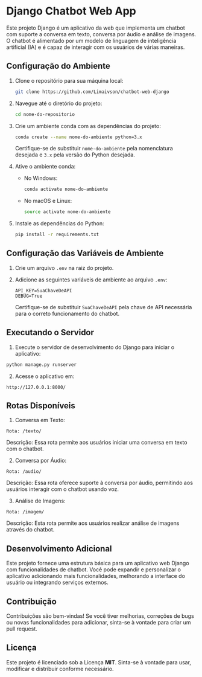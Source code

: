 # Django Chatbot Web App

Este projeto Django é um aplicativo da web que implementa um chatbot com suporte a conversa em texto, conversa por áudio e análise de imagens. O chatbot é alimentado por um modelo de linguagem de inteligência artificial (IA) e é capaz de interagir com os usuários de várias maneiras.

## Configuração do Ambiente

1. Clone o repositório para sua máquina local:

    ```bash
    git clone https://github.com/Limaivson/chatbot-web-django
    ```

2. Navegue até o diretório do projeto:

    ```bash
    cd nome-do-repositorio
    ```

3. Crie um ambiente conda com as dependências do projeto:

    ```bash
    conda create --name nome-do-ambiente python=3.x
    ```

    Certifique-se de substituir `nome-do-ambiente` pela nomenclatura desejada e `3.x` pela versão do Python desejada.

4. Ative o ambiente conda:

    - No Windows:

        ```bash
        conda activate nome-do-ambiente
        ```

    - No macOS e Linux:

        ```bash
        source activate nome-do-ambiente
        ```

5. Instale as dependências do Python:

    ```bash
    pip install -r requirements.txt
    ```

## Configuração das Variáveis de Ambiente

1. Crie um arquivo `.env` na raiz do projeto.

2. Adicione as seguintes variáveis de ambiente ao arquivo `.env`:

    ```env
    API_KEY=SuaChaveDeAPI
    DEBUG=True
    ```

    Certifique-se de substituir `SuaChaveDeAPI` pela chave de API necessária para o correto funcionamento do chatbot.

## Executando o Servidor

1. Execute o servidor de desenvolvimento do Django para iniciar o aplicativo:

```bash
python manage.py runserver

```
2. Acesse o aplicativo em:
```
http://127.0.0.1:8000/
```
## Rotas Disponíveis
1. Conversa em Texto:
```
Rota: /texto/
```
Descrição: Essa rota permite aos usuários iniciar uma conversa em texto com o chatbot.

2. Conversa por Áudio:
```
Rota: /audio/
```
Descrição: Essa rota oferece suporte à conversa por áudio, permitindo aos usuários interagir com o chatbot usando voz.

3. Análise de Imagens:
```
Rota: /imagem/
```
Descrição: Esta rota permite aos usuários realizar análise de imagens através do chatbot.

## Desenvolvimento Adicional
Este projeto fornece uma estrutura básica para um aplicativo web Django com funcionalidades de chatbot. Você pode expandir e personalizar o aplicativo adicionando mais funcionalidades, melhorando a interface do usuário ou integrando serviços externos.

## Contribuição
Contribuições são bem-vindas! Se você tiver melhorias, correções de bugs ou novas funcionalidades para adicionar, sinta-se à vontade para criar um pull request.

## Licença
Este projeto é licenciado sob a Licença **MIT**. Sinta-se à vontade para usar, modificar e distribuir conforme necessário.



